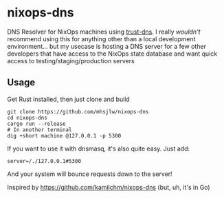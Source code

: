 nixops-dns
==========

DNS Resolver for NixOps machines using [trust-dns](https://github.com/bluejekyll/trust-dns). I really *wouldn't* recommend using this for anything other than a local development environment... but my usecase is hosting a DNS server for a few other developers that have access to the NixOps state database and want quick access to testing/staging/production servers

## Usage
Get Rust installed, then just clone and build

```
git clone https://github.com/mhsjlw/nixops-dns
cd nixops-dns
cargo run --release
# In another terminal
dig +short machine @127.0.0.1 -p 5300
```

If you want to use it with dnsmasq, it's also quite easy. Just add:
```
server=/./127.0.0.1#5300
```

And your system will bounce requests down to the server!

Inspired by https://github.com/kamilchm/nixops-dns (but, uh, it's in Go)